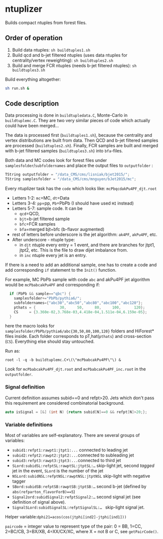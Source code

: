 # ntuplizer

Builds compact ntuples from forest files.

## Order of operation

 1. Build data ntuples: ` sh buildtuples1.sh `
 2. Build qcd and b-jet filtered ntuples (uses data ntuples for centrality/vertex reweighting): ` sh buildtuples2.sh `
 3. Build and merge FCR ntuples (needs b-jet filtered ntuples): ` sh buildtuples3.sh `

Build everything altogether:

```bash
sh run.sh &
```


## Code description

Data processing is done in `buildtupledata.C`, Monte-Carlo in `buildtuplemc.C`. They are two very similar pieces of code which actually could have been merged…

The data is processed first (`buildtuples1.sh`), because the centrality and vertex distributions are built from data. Then QCD and b-jet filtered samples are processed (`buildtuples2.sh`). Finally, FCR samples are built and merged with b-jet filtered samples  (`buildtuples3.sh`) into `bfa`-files.

Both data and MC codes look for forest files under `samplesfolder`/`subfoldernames` and place the output files to `outputfolder` :

```C++
TString outputfolder = "/data_CMS/cms/lisniak/bjet2015/";
TString samplesfolder = "/data_CMS/cms/mnguyen/bJet2015/mc";
```

Every ntuplizer task has the `code` which looks like: `mcPbqcdakPu4PF_djt.root`

- Letters 1-2: `mc`=MC, `dt`=Data
- Letters 3-4: `pp`=pp, `Pb`=PbPb (I should have used `HI` instead)
- Letters 5-7: sample code. It can be 
  - `qcd`=QCD, 
  - `bjt`=b-jet filtered sample
  - `bfc`=FCR samples
  - `bfa`=merged bjt+bfc (b-flavor augmented)
- rest of letters before underscore is the jet algorithm: `ak4PF`, `akPu4PF`, etc.
- After underscore - ntuple type: 
  - in `djt`  ntuple every entry = 1 event, and there are branches for jtpt1, jtpt2, etc. This is the file to draw dijet imbalance from.
  - in `inc` ntuple every jet is an entry.

If there is a need to add an additional sample, one has to create a code and add corresponding `if` statement to the `Init()` function. 

For example, MC PbPb sample with code `abc` and akPu4PF jet algorithm would be `mcPbabcakPu4PF` and corresponding if:

```C++
  if (PbPb && sample=="qbc") {
    samplesfolder+="PbPb/pythia6/";
    subfoldernames={"abc30","abc50","abc80","abc100","abc120"};
    pthats = {           30,     50,     80,     100,      120};
    CS     = {3.360e-02,3.768e-03,4.418e-04,1.511e-04,6.159e-05};
  }
```

here the macro looks for `samplesfolder/PbPb/pythia6/abc{30,50,80,100,120}` folders and HiForest* files inside. Each folder corresponds to pT,hat(`pthats`) and cross-section (`CS`). Everything else should stay untouched. 

Run as: 

`root -l -q -b buildtuplemc.C+\(\"mcPbabcakPu4PF\"\) &`

Look for `mcPbabcakPu4PF_djt.root` and `mcPbabcakPu4PF_inc.root` in the `outputfolder`.



### Signal definition

Current definition assumes subid==0 and refpt>20. Jets which don't pass this requirement are considered combinatorial background.

```C++
auto isSignal = [&] (int N) {return subid[N]==0 && refpt[N]>20;};
```

### Variable definitions

Most of variables are self-explanatory. There are several groups of variables:

- `subid1:refpt1:rawpt1:jtpt1:...` connected to leading jet
- `subid2:refpt2:rawpt2:jtpt2:...`connected to subleading jet
- `subid3:refpt3:rawpt3:jtpt3:...`connected to third jet
- `SLord:subidSL:refptSL:rawptSL:jtptSL:…` skip-light jet, second *tagged* jet in the event, `SLord` is the number of the jet
- `NSLord:subidNSL:refptNSL:rawptNSL:jtptNSL` skip-light with negative tagger
- `SBord:subidSB:refptSB:rawptSB:jtptSB:…` second b-jet (defined by `abs(refparton_flavorForB)==5`)
- `Signal2ord:subidSignal2:refptSignal2:…` second signal jet (see definition of signal above).
- `SignalSLord:subidSignalSL:refptSignalSL:… ` skip-light signal jet.


Helper variable:`dphi21=acos(cos(jtphi[ind2]-jtphi[ind1]))`

`paircode` = integer value to represent type of the pair: 0 = BB, 1=CC, 2=BC/CB, 3=BX/XB, 4=XX/CX/XC, where X = not B or C, see `getPairCode()`.